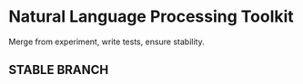 # Natural Language Processing Toolkit
Merge from experiment, write tests, ensure stability.

## STABLE BRANCH
